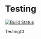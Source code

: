 # Testing

[![Build Status](https://travis-ci.com/heySourabh/Testing.svg?branch=master)](https://travis-ci.com/heySourabh/Testing)

TestingCI

